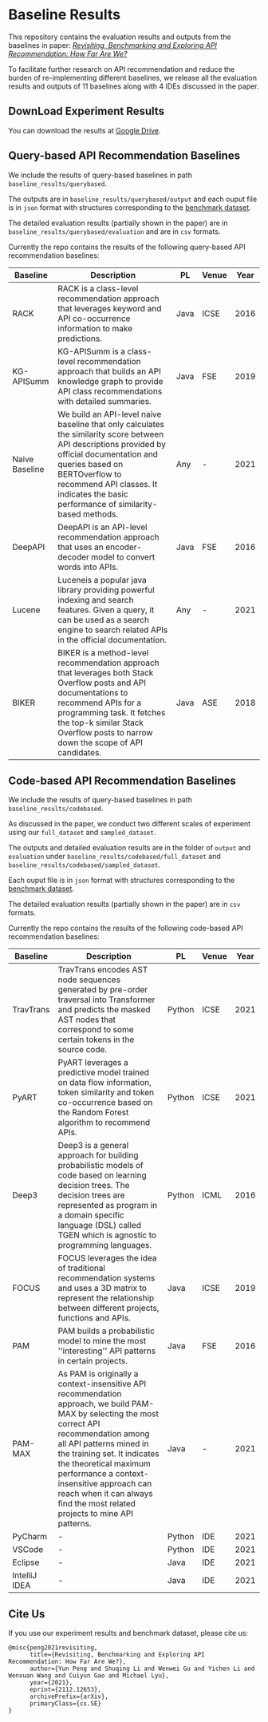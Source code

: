 # Baseline Results

This repository contains the evaluation results and outputs from the baselines in paper: *[Revisiting, Benchmarking and Exploring API Recommendation: How Far Are We?](https://www.yunpeng.site/files/apirec.pdf)*

To facilitate further research on API recommendation and reduce the burden of re-implementing different baselines, we release all the evaluation results and outputs of 11 baselines along with 4 IDEs discussed in the paper.

## DownLoad Experiment Results

You can download the results at [Google Drive](https://drive.google.com/drive/folders/1PizGwleBrOqUIXxH90kSuD9irNEfc2aM?usp=sharing).

## Query-based API Recommendation Baselines

We include the results of query-based baselines in path `baseline_results/querybased`.

The outputs are in `baseline_results/querybased/output` and each ouput file is in `json` format with structures corresponding to the [benchmark dataset](https://github.com/JohnnyPeng18/APIBench).

The detailed evaluation results (partially shown in the paper) are in `baseline_results/querybased/evaluation` and are in `csv` formats.

Currently the repo contains the results of the following query-based API recommendation baselines:

| Baseline       | Description                                                  | PL   | Venue | Year |
| -------------- | ------------------------------------------------------------ | ---- | ----- | ---- |
| RACK           | RACK is a class-level recommendation approach that leverages keyword and API co-occurrence information to make predictions. | Java | ICSE  | 2016 |
| KG-APISumm     | KG-APISumm is a class-level recommendation approach that builds an API knowledge graph to provide API class recommendations with detailed summaries. | Java | FSE   | 2019 |
| Naive Baseline | We build  an API-level naive baseline that only calculates the similarity score between API descriptions provided by official documentation and queries based on BERTOverflow to recommend API classes. It indicates the basic performance of similarity-based methods. | Any  | -     | 2021 |
| DeepAPI        | DeepAPI is an API-level recommendation approach that uses an encoder-decoder model to convert words into APIs. | Java | FSE   | 2016 |
| Lucene         | Luceneis a popular java library providing powerful indexing and search features. Given a query, it can be used as a search engine to search related APIs in the official documentation. | Any  | -     | 2021 |
| BIKER          | BIKER is a method-level recommendation approach that leverages both Stack Overflow posts and API documentations to recommend APIs for a programming task. It fetches the top-k similar Stack Overflow posts to narrow down the scope of API candidates. | Java | ASE   | 2018 |

## Code-based API Recommendation Baselines

We include the results of query-based baselines in path `baseline_results/codebased`.

As  discussed in the paper, we conduct two different scales of experiment using our `full_dataset` and `sampled_dataset`.

The outputs and detailed evaluation results are in the folder of `output` and `evaluation` under `baseline_results/codebased/full_dataset` and `baseline_results/codebased/sampled_dataset`.

Each ouput file is in `json` format with structures corresponding to the [benchmark dataset](https://github.com/JohnnyPeng18/APIBench).

The detailed evaluation results (partially shown in the paper) are in `csv` formats.

Currently the repo contains the results of the following code-based API recommendation baselines:

| Baseline      | Description                                                  | PL     | Venue | Year |
| ------------- | ------------------------------------------------------------ | ------ | ----- | ---- |
| TravTrans     | TravTrans encodes AST  node sequences generated by pre-order traversal into Transformer and predicts the masked AST nodes that correspond to some certain tokens in the source code. | Python | ICSE  | 2021 |
| PyART         | PyART leverages a predictive model trained on data flow information, token similarity and token co-occurrence based on the Random Forest algorithm to recommend APIs. | Python | ICSE  | 2021 |
| Deep3         | Deep3 is a general approach for building probabilistic models of code based on learning decision trees. The decision trees are represented as program in a domain specific language (DSL) called TGEN which is agnostic to programming languages. | Python | ICML  | 2016 |
| FOCUS         | FOCUS leverages the idea of traditional recommendation systems and uses a 3D matrix to represent the relationship between different projects, functions and APIs. | Java   | ICSE  | 2019 |
| PAM           | PAM builds a probabilistic model to mine the most ''interesting''  API patterns in certain projects. | Java   | FSE   | 2016 |
| PAM-MAX       | As PAM is originally a context-insensitive API recommendation approach, we build PAM-MAX by selecting the most correct API recommendation among all API patterns mined in the training set. It indicates the theoretical maximum performance a context-insensitive approach can reach when it can always find the most related projects to mine API patterns. | Java   | -     | 2021 |
| PyCharm       | -                                                            | Python | IDE   | 2021 |
| VSCode        | -                                                            | Python | IDE   | 2021 |
| Eclipse       | -                                                            | Java   | IDE   | 2021 |
| IntelliJ IDEA | -                                                            | Java   | IDE   | 2021 |

## Cite Us

If you use our experiment results and benchmark dataset, please cite us:

```
@misc{peng2021revisiting,
      title={Revisiting, Benchmarking and Exploring API Recommendation: How Far Are We?}, 
      author={Yun Peng and Shuqing Li and Wenwei Gu and Yichen Li and Wenxuan Wang and Cuiyun Gao and Michael Lyu},
      year={2021},
      eprint={2112.12653},
      archivePrefix={arXiv},
      primaryClass={cs.SE}
}
```





